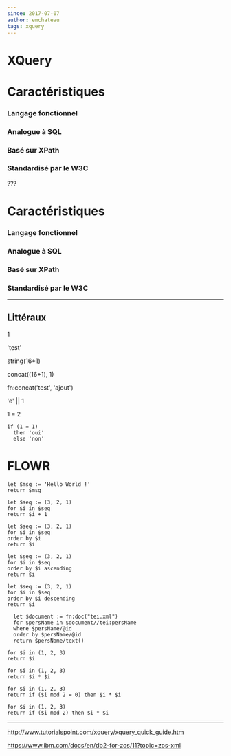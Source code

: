 ```yaml
---
since: 2017-07-07
author: emchateau
tags: xquery
---
```


# XQuery

# Caractéristiques

### Langage fonctionnel

### Analogue à SQL

### Basé sur XPath

### Standardisé par le W3C

???
# Caractéristiques

### Langage fonctionnel

### Analogue à SQL

### Basé sur XPath

### Standardisé par le W3C

---

## Littéraux

1

'test'

string(16+1)

concat((16+1),  1)

fn:concat('test', 'ajout')

'e' || 1

1 = 2

```
if (1 = 1)
  then 'oui'
  else 'non'
```



# FLOWR

```
let $msg := 'Hello World !'
return $msg
```

```
let $seq := (3, 2, 1)
for $i in $seq
return $i + 1
```

```
let $seq := (3, 2, 1)
for $i in $seq
order by $i
return $i 
```

```
let $seq := (3, 2, 1)
for $i in $seq
order by $i ascending
return $i 
```

```
let $seq := (3, 2, 1)
for $i in $seq
order by $i descending
return $i 
```



```xquery
  let $document := fn:doc("tei.xml")
  for $persName in $document//tei:persName
  where $persName/@id
  order by $persName/@id
  return $persName/text()
```



```xquery
for $i in (1, 2, 3)
return $i
```

```xquery
for $i in (1, 2, 3)
return $i * $i
```





```xquery
for $i in (1, 2, 3)
return if ($i mod 2 = 0) then $i * $i
```



```xquery
for $i in (1, 2, 3)
return if ($i mod 2) then $i * $i
```





---

http://www.tutorialspoint.com/xquery/xquery_quick_guide.htm

https://www.ibm.com/docs/en/db2-for-zos/11?topic=zos-xml
